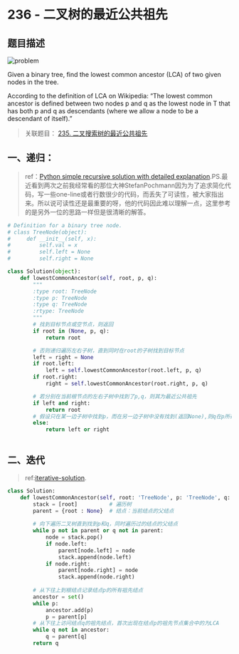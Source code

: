 # 236 - 二叉树的最近公共祖先

## 题目描述
![problem](images/236.png)  

Given a binary tree, find the lowest common ancestor (LCA) of two given nodes in the tree.

According to the definition of LCA on Wikipedia: “The lowest common ancestor is defined between two nodes p and q as the lowest node in T that has both p and q as descendants (where we allow a node to be a descendant of itself).”


>关联题目： 
[235. 二叉搜索树的最近公共祖先](https://github.com/Rosevil1874/LeetCode/tree/master/Python-Solution/235_Lowest-Common-Ancestor-of-a-Binary-Search-Tree)


## 一、递归：
>ref：[Python simple recursive solution with detailed explanation](https://leetcode.com/problems/lowest-common-ancestor-of-a-binary-tree/discuss/152682/Python-simple-recursive-solution-with-detailed-explanation).PS.最近看到两次之前我经常看的那位大神StefanPochmann因为为了追求简化代码，写一些one-line或者行数很少的代码，而丢失了可读性，被大家指出来。所以说可读性还是最重要的呀，他的代码因此难以理解一点，这里参考的是另外一位的思路一样但是很清晰的解答。


```python
# Definition for a binary tree node.
# class TreeNode(object):
#     def __init__(self, x):
#         self.val = x
#         self.left = None
#         self.right = None

class Solution(object):
    def lowestCommonAncestor(self, root, p, q):
        """
        :type root: TreeNode
        :type p: TreeNode
        :type q: TreeNode
        :rtype: TreeNode
        """
        # 找到目标节点或空节点，则返回
        if root in (None, p, q):
            return root

        # 否则递归遍历左右子树，直到同时在root的子树找到目标节点
        left = right = None
        if root.left:
            left = self.lowestCommonAncestor(root.left, p, q)
        if root.right:
            right = self.lowestCommonAncestor(root.right, p, q)

        # 若分别在当前根节点的左右子树中找到了p,q，则其为最近公共祖先
        if left and right:
            return root
        # 假设只在某一边子树中找到p，而在另一边子树中没有找到(返回None),则q在p所在子树所在位置更深的地方，此时没有必要再向下找
        else:
            return left or right
   
```


## 二、迭代
> ref:[iterative-solution](https://leetcode.com/problems/lowest-common-ancestor-of-a-binary-tree/discuss/65236/JavaPython-iterative-solution).  


```python
class Solution:
    def lowestCommonAncestor(self, root: 'TreeNode', p: 'TreeNode', q: 'TreeNode') -> 'TreeNode':
        stack = [root]          # 遍历树
        parent = {root : None}  # 结点：当前结点的父结点
        
        # 向下遍历二叉树直到找到p和q，同时遍历过的结点的父结点
        while p not in parent or q not in parent:
            node = stack.pop()
            if node.left:
                parent[node.left] = node
                stack.append(node.left)
            if node.right:
                parent[node.right] = node
                stack.append(node.right)
        
        # 从下往上到根结点记录结点p的所有祖先结点
        ancestor = set()
        while p:
            ancestor.add(p)
            p = parent[p]
        # 从下往上访问结点q的祖先结点，首次出现在结点p的祖先节点集合中的为LCA
        while q not in ancestor:
            q = parent[q]
        return q
```